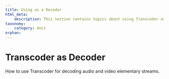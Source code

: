 ```yaml
---
title: Using as a Decoder
html_meta:
    description: This section contains topics about using Transcoder as a decoder for audio and video elementary streams.
taxonomy:
    category: docs
orphan:    
---
```


# Transcoder as Decoder

How to use Transcoder for decoding audio and video elementary streams.
